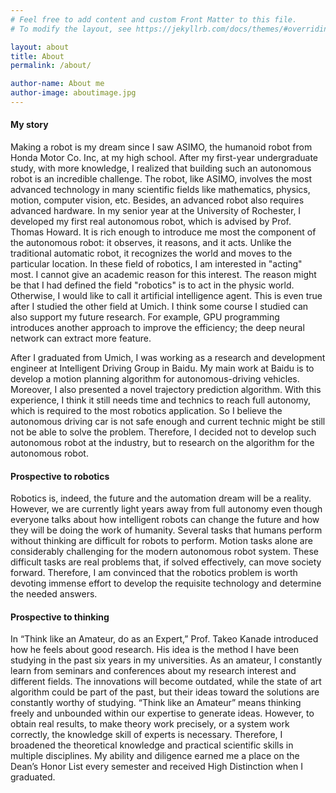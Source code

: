 ```yaml
---
# Feel free to add content and custom Front Matter to this file.
# To modify the layout, see https://jekyllrb.com/docs/themes/#overriding-theme-defaults

layout: about
title: About
permalink: /about/

author-name: About me
author-image: aboutimage.jpg
---
```

#### My story
Making a robot is my dream since I saw ASIMO, the humanoid robot from Honda Motor Co. Inc, at my high school.  After my first-year undergraduate study, with more knowledge, I realized that building such an autonomous robot is an incredible challenge. The robot, like ASIMO, involves the most advanced technology in many scientific fields like mathematics, physics, motion, computer vision, etc. Besides, an advanced robot also requires advanced hardware.  In my senior year at the University of Rochester, I developed my first real autonomous robot, which is advised by Prof. Thomas Howard. It is rich enough to introduce me most the component of the autonomous robot: it observes, it reasons, and it acts. Unlike the traditional automatic robot, it recognizes the world and moves to the particular location.  In these field of robotics, I am interested in "acting" most. I cannot give an academic reason for this interest. The reason might be that I had defined the field "robotics" is to act in the physic world. Otherwise, I would like to call it artificial intelligence agent. This is even true after I studied the other field at Umich.  I think some course I studied can also support my future research.  For example, GPU programming introduces another approach to improve the efficiency; the deep neural network can extract more feature. 


After I graduated from Umich, I was working as a research and development engineer at Intelligent Driving Group in Baidu. My main work at Baidu is to develop a motion planning algorithm for autonomous-driving vehicles. Moreover, I also presented a novel trajectory prediction algorithm. With this experience, I think it still needs time and technics to reach full autonomy, which is required to the most robotics application. So I believe the autonomous driving car is not safe enough and current technic might be still not be able to solve the problem. Therefore, I decided not to develop such autonomous robot at the industry, but to research on the algorithm for the autonomous robot.

#### Prospective to robotics
Robotics is, indeed, the future and the automation dream will be a reality. However, we are currently light years away from full autonomy even though everyone talks about how intelligent robots can change the future and how they will be doing the work of humanity. Several tasks that humans perform without thinking are difficult for robots to perform. Motion tasks alone are considerably challenging for the modern autonomous robot system. These difficult tasks are real problems that, if solved effectively, can move society forward. Therefore, I am convinced that the robotics problem is worth devoting immense effort to develop the requisite technology and determine the needed answers. 

#### Prospective to thinking
In “Think like an Amateur, do as an Expert,” Prof. Takeo Kanade introduced how he feels about good research. His idea is the method I have been studying in the past six years in my universities. As an amateur, I constantly learn from seminars and conferences about my research interest and different fields. The innovations will become outdated, while the state of art algorithm could be part of the past, but their ideas toward the solutions are constantly worthy of studying. “Think like an Amateur” means thinking freely and unbounded within our expertise to generate ideas. However, to obtain real results, to make theory work precisely, or a system work correctly, the knowledge skill of experts is necessary. Therefore, I broadened the theoretical knowledge and practical scientific skills in multiple disciplines. My ability and diligence earned me a place on the Dean’s Honor List every semester and received High Distinction when I graduated. 
